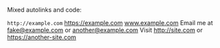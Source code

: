 Mixed autolinks and code:

`http://example.com`
<https://example.com>
www.example.com
Email me at <fake@example.com> or another@example.com
Visit <http://site.com> or https://another-site.com

